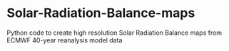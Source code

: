 # Solar-Radiation-Balance-maps
Python code to create high resolution Solar Radiation Balance maps from ECMWF 40-year reanalysis model data
